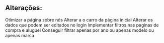 
## Alterações: ##

Otimizar a página sobre nós
Alterar a o carro da página inicial
Alterar os dados que podem ser editados no login
Implementar filtros nas paginas de compra e aluguel
Conseguir filtrar apenas por ano ou apenas modelo ou apenas marca